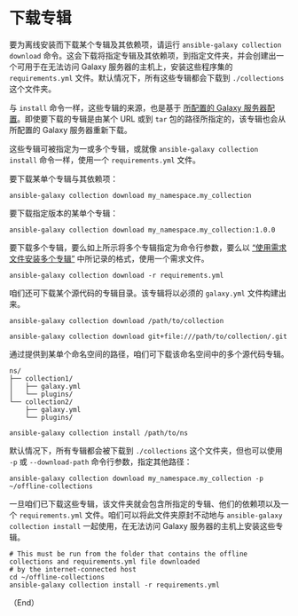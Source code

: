 # 下载专辑


要为离线安装而下载某个专辑及其依赖项，请运行 `ansible-galaxy collection download` 命令。这会下载将指定专辑及其依赖项，到指定文件夹，并会创建出一个可用于在无法访问 Galaxy 服务器的主机上，安装这些程序集的 `requirements.yml` 文件。默认情况下，所有这些专辑都会下载到 `./collections` 这个文件夹。


与 `install` 命令一样，这些专辑的来源，也是基于 [所配置的 Galaxy 服务器配置](installation.md##配置-ansible-galaxy-客户端)。即使要下载的专辑是由某个 URL 或到 `tar` 包的路径所指定的，该专辑也会从所配置的 Galaxy 服务器重新下载。


这些专辑可被指定为一或多个专辑，或就像 `ansible-galaxy collection install` 命令一样，使用一个 `requirements.yml` 文件。


要下载某单个专辑与其依赖项：


```console
ansible-galaxy collection download my_namespace.my_collection
```


要下载指定版本的某单个专辑：


```console
ansible-galaxy collection download my_namespace.my_collection:1.0.0
```

要下载多个专辑，要么如上所示将多个专辑指定为命令行参数，要么以 [“使用需求文件安装多个专辑”](installation.md#使用需求文件安装多个专辑) 中所记录的格式，使用一个需求文件。


```console
ansible-galaxy collection download -r requirements.yml
```

咱们还可下载某个源代码的专辑目录。该专辑将以必须的 `galaxy.yml` 文件构建出来。


```console
ansible-galaxy collection download /path/to/collection

ansible-galaxy collection download git+file:///path/to/collection/.git
```

通过提供到某单个命名空间的路径，咱们可下载该命名空间中的多个源代码专辑。


```console
ns/
├── collection1/
│   ├── galaxy.yml
│   └── plugins/
└── collection2/
    ├── galaxy.yml
    └── plugins/
```


```console
ansible-galaxy collection install /path/to/ns
```

默认情况下，所有专辑都会被下载到 `./collections` 这个文件夹，但也可以使用 `-p` 或 `--download-path` 命令行参数，指定其他路径：

```console
ansible-galaxy collection download my_namespace.my_collection -p ~/offline-collections
```

一旦咱们已下载这些专辑，该文件夹就会包含所指定的专辑、他们的依赖项以及一个 `requirements.yml` 文件。咱们可以将此文件夹原封不动地与 `ansible-galaxy collection install` 一起使用，在无法访问 Galaxy 服务器的主机上安装这些专辑。


```console
# This must be run from the folder that contains the offline collections and requirements.yml file downloaded
# by the internet-connected host
cd ~/offline-collections
ansible-galaxy collection install -r requirements.yml
```

（End）


